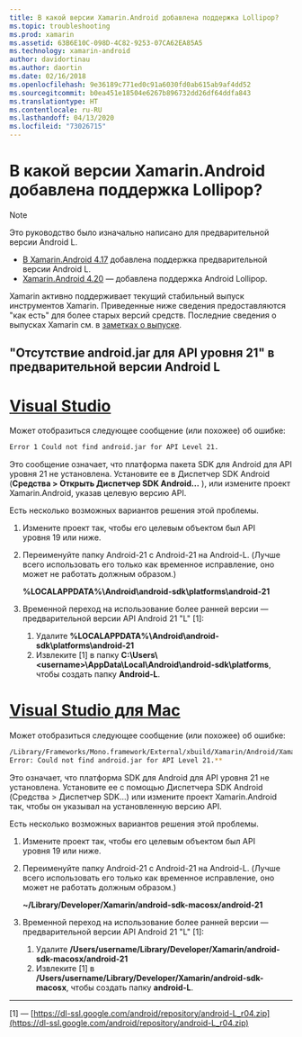 ```yaml
---
title: В какой версии Xamarin.Android добавлена поддержка Lollipop?
ms.topic: troubleshooting
ms.prod: xamarin
ms.assetid: 63B6E10C-098D-4C82-9253-07CA62EA85A5
ms.technology: xamarin-android
author: davidortinau
ms.author: daortin
ms.date: 02/16/2018
ms.openlocfilehash: 9e36189c771ed0c91a6030fd0ab615ab9af4dd52
ms.sourcegitcommit: b0ea451e18504e6267b896732dd26df64ddfa843
ms.translationtype: HT
ms.contentlocale: ru-RU
ms.lasthandoff: 04/13/2020
ms.locfileid: "73026715"
---
```

# <a name="what-version-of-xamarinandroid-added-lollipop-support"></a>В какой версии Xamarin.Android добавлена поддержка Lollipop?

> [!NOTE]
> Это руководство было изначально написано для предварительной версии Android L.

- [В Xamarin.Android 4.17](https://github.com/xamarin/release-notes-archive/blob/master/release-notes/android/xamarin.android_4/xamarin.android_4.17/index.md) добавлена поддержка предварительной версии Android L.
- [Xamarin.Android 4.20](https://github.com/xamarin/release-notes-archive/blob/master/release-notes/android/xamarin.android_4/xamarin.android_4.20/index.md) — добавлена поддержка Android Lollipop.

Xamarin активно поддерживает текущий стабильный выпуск инструментов Xamarin. Приведенные ниже сведения предоставляются "как есть" для более старых версий средств. Последние сведения о выпусках Xamarin см. в [заметках о выпуске](https://docs.microsoft.com/xamarin/whats-new/#product-release-notes).

## <a name="missing-androidjar-for-api-level-21-in-android-l-preview"></a>"Отсутствие android.jar для API уровня 21" в предварительной версии Android L

# <a name="visual-studio"></a>[Visual Studio](#tab/windows)

Может отобразиться следующее сообщение (или похожее) об ошибке:

```cmd
Error 1 Could not find android.jar for API Level 21.
```

Это сообщение означает, что платформа пакета SDK для Android для API уровня 21 не установлена. Установите ее в Диспетчер SDK Android (**Средства > Открыть Диспетчер SDK Android...** ), или измените проект Xamarin.Android, указав целевую версию API.

Есть несколько возможных вариантов решения этой проблемы.

1. Измените проект так, чтобы его целевым объектом был API уровня 19 или ниже.

2. Переименуйте папку Android-21 с Android-21 на Android-L. (Лучше всего использовать его только как временное исправление, оно может не работать должным образом.)

   **%LOCALAPPDATA%\\Android\\android-sdk\\platforms\\android-21**

3. Временной переход на использование более ранней версии — предварительной версии API Android 21 "L" [1]:

    1. Удалите **%LOCALAPPDATA%\\Android\\android-sdk\\platforms\\android-21** 
    2. Извлеките [1] в папку **C:\\Users\\&lt;username&gt;\\AppData\\Local\\Android\\android-sdk\\platforms**, чтобы создать папку **Android-L**.

# <a name="visual-studio-for-mac"></a>[Visual Studio для Mac](#tab/macos)

Может отобразиться следующее сообщение (или похожее) об ошибке:

```bash
/Library/Frameworks/Mono.framework/External/xbuild/Xamarin/Android/Xamarin.Android.Common.targets: 
Error: Could not find android.jar for API Level 21.**
```

Это означает, что платформа SDK для Android для API уровня 21 не установлена. Установите ее с помощью Диспетчера SDK Android (Средства > Диспетчер SDK...) или измените проект Xamarin.Android так, чтобы он указывал на установленную версию API.

Есть несколько возможных вариантов решения этой проблемы.

1. Измените проект так, чтобы его целевым объектом был API уровня 19 или ниже.

2. Переименуйте папку Android-21 с Android-21 на Android-L. (Лучше всего использовать его только как временное исправление, оно может не работать должным образом.)

   **~/Library/Developer/Xamarin/android-sdk-macosx/android-21**

3. Временной переход на использование более ранней версии — предварительной версии API Android 21 "L" [1]:

    1. Удалите **/Users/username/Library/Developer/Xamarin/android-sdk-macosx/android-21**
    2. Извлеките [1] в **/Users/username/Library/Developer/Xamarin/android-sdk-macosx**, чтобы создать папку **android-L**.

-----

[1] — [https://dl-ssl.google.com/android/repository/android-L_r04.zip](https://dl-ssl.google.com/android/repository/android-L_r04.zip)
